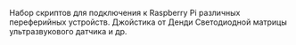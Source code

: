 Набор скриптов для подключения к Raspberry Pi различных переферийных устройств.
Джойстика от Денди
Светодиодной матрицы
ультразвукового датчика и др.